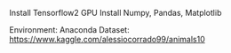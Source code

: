 Install Tensorflow2 GPU
Install Numpy, Pandas, Matplotlib

Environment: Anaconda
Dataset: https://www.kaggle.com/alessiocorrado99/animals10
